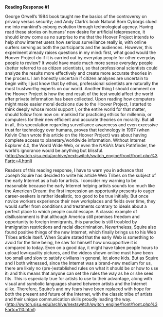 **Reading Response #1**

George Orwell’s 1984 book taught me the basics of the controversy on privacy versus security; and Andy Clark’s book Natural Born Cyborgs
clued me into mankind’s cyborg evolution through technological agency. Having read these stories on humans’ new desire for artificial 
telepresence, it should know come as no surprise to me that the Hoover Project intends to help show internet users how serious 
surveillance really is, with online surfers serving as both the participants and the audiences. However, this experiment already raises 
questions in my mind: first, what good would the Hoover Project do if it is carried out by everyday people for other everyday people to 
review? It would have made much more sense everyday people (better referred to as citizen scientists), so that professional scientists 
could analyze the results more effectively and create more accurate theories in the process. I am honestly uncertain if citizen analyses 
are uncertain to begin with; I just know that by ethos, professional scientists are naturally the most trustworthy experts on our world. 
Another thing I should comment on the Hoover Project is how the end result of the test would affect the world after private information 
has been collected. Upon reading how computers might make easier moral decisions due to the Hoover Project, I started to think deeply 
whose moral support I, or the entire world for that matter, should follow from now on: mankind for practicing ethics for millennia, or 
computers for their new efficient and accurate theories on morality. But all in all, this speculation regarding surveillance awareness and 
even excessive trust for technology over humans, proves that technology in 1997 (when Kelvin Chan wrote this article on the Hoover 
Project) was about having complete access to planetary/worldwide information. Without Internet Explorer 4.0, the World Wide Web, or even 
the NASA’s Mars Pathfinder, the world’s ignorance would be anything but blissful. (http://switch.sjsu.edu/archive/nextswitch/switch_engine/front/front.php%3Fartc=4.html)

Readers of this reading response, I have to warn you in advance that Joseph Squire has decided to write his article Web Tribes on the 
subject of the early Internet as a hub for artists. I consider my warning to be reasonable because the early Internet helping artists 
sounds too much like the American Dream: the first impression an opportunity presents to eager career-seekers is rather idealistic, too 
good to be true initially. But once novice workers experience their new workplaces and fields over time, they would suffer from conditions 
and treatments contrary to ideals about a perfect place to which people could escape. A classic example of disillusionment is that 
although America still promises freedom and opportunity to foreign immigrants, this paradise is still troubled by immigration restrictions 
and racial discrimination. Nevertheless, Squire also found positive things of the new Internet, which finally brings us to his Web Tribes article itself.
When Squire stated that the early Web is something to avoid for the time being, he saw for himself how unsupportive it is compared to 
today. Even on a good day, it might have taken people hours to upload low-quality pictures, and the videos shown online must have been too 
small and slow to satisfy civilians in general, let alone kids. But as Squire and I both witnessed, since the Internet was a brand-new 
medium for us, there are likely no (pre-)established rules on what it should be or how to use it; and this means that anyone can set the 
rules the way as he or she sees fits. This is especially true for artists to use to their advantage, along with visual and symbolic 
languages shared between artists and the Internet alike. Therefore, Squire’s and my fears have been replaced with hope for both the 
present and future of the Internet, with the classic tribe of artists and their unique communication skills proudly leading the way. (http://switch.sjsu.edu/archive/nextswitch/switch_engine/front/front.php%3Fartc=110.html)
